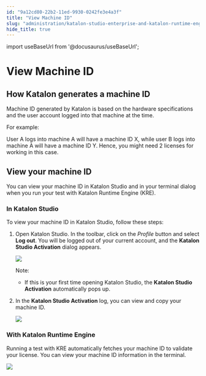 ```yaml
---
id: "9a12cd80-22b2-11ed-9930-0242fe3e4a3f"
title: "View Machine ID"
slug: "administration/katalon-studio-enterprise-and-katalon-runtime-engine-license/view-machine-id"
hide_title: true
---
```

import useBaseUrl from '@docusaurus/useBaseUrl';

    

# <a id="id_machine-id" class="anchor_top_offset"/><a id="ariaid-title1" class="anchor_top_offset"/>View Machine ID

    
    
  
    

## <a id="id_1" class="anchor_top_offset"/>How Katalon generates a machine ID

    
      
<p xmlns="http://www.w3.org/1999/xhtml" className="p">Machine ID generated by Katalon is based on the hardware   specifications and the user account logged into that machine at the   time.</p> 
      
<p xmlns="http://www.w3.org/1999/xhtml" className="p">For example:</p> 
      
<p xmlns="http://www.w3.org/1999/xhtml" className="p">User A logs into machine A will have a machine ID X, while user   B logs into machine A will have a machine ID Y. Hence, you might   need 2 licenses for working in this case.</p> 
    
  
    

## <a id="id_2" class="anchor_top_offset"/>View your machine ID

    
      
<p xmlns="http://www.w3.org/1999/xhtml" className="p">You can view your machine ID in Katalon Studio and in your   terminal dialog when you run your test with Katalon Runtime Engine   (KRE).</p> 
    
          

### <a id="id_3" class="anchor_top_offset"/>In Katalon Studio

<p xmlns="http://www.w3.org/1999/xhtml" className="p">To view your machine ID in Katalon Studio, follow these   steps:</p> 
<ol xmlns="http://www.w3.org/1999/xhtml" className="ol"><li className="li">     <p className="p">Open Katalon Studio. In the toolbar, click on the       <em className="ph i">Profile</em> button and select <strong className="ph b">Log out</strong>. You       will be logged out of your current account, and the <strong className="ph b">Katalon         Studio Activation</strong> dialog appears.</p>     <p className="p">       <img className="image" width={400} src={useBaseUrl("/e0fa7e60-34ae-11ed-9930-0242fe3e4a3f.png")} /></p>     <div className="note note note_note"><span className="note__title">Note:</span>        <ul className="ul"><li className="li"><p className="p">If this is your first time opening Katalon Studio, the             <strong className="ph b">Katalon Studio Activation</strong> automatically pops             up.</p></li></ul>     </div>   </li><li className="li">     <p className="p">In the <strong className="ph b">Katalon Studio Activation</strong> log, you can       view and copy your machine ID.</p>     <p className="p">       <img className="image" width={500} src={useBaseUrl("/f2558c40-34ae-11ed-9930-0242fe3e4a3f.png")} /></p>   </li></ol> 

### <a id="id_4" class="anchor_top_offset"/>With Katalon Runtime Engine

<p xmlns="http://www.w3.org/1999/xhtml" className="p">Running a test with KRE automatically fetches your machine ID to   validate your license. You can view your machine ID information in   the terminal.</p> 
<p xmlns="http://www.w3.org/1999/xhtml" className="p">   <img className="image" width={700} src={useBaseUrl("/8d92b050-34b1-11ed-9930-0242fe3e4a3f.png")} /></p> 
